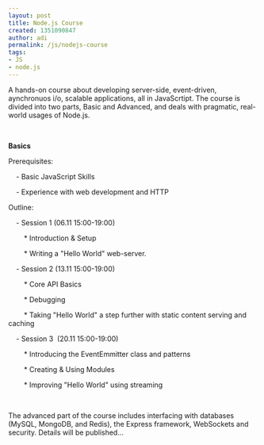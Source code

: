 ```yaml
---
layout: post
title: Node.js Course
created: 1351090847
author: adi
permalink: /js/nodejs-course
tags:
- JS
- node.js
---
```

<p>A hands-on course about developing server-side, event-driven, aynchronuos i/o, scalable applications, all in JavaScrtipt.&nbsp;The course is divided into two parts, Basic and Advanced, and deals with pragmatic, real-world usages of Node.js.</p>
<p>&nbsp;</p>
<p><strong>Basics</strong></p>
<p>Prerequisites:<span class="Apple-tab-span" style="white-space:pre">	</span></p>
<p><span class="Apple-tab-span" style="white-space:pre">	</span>- Basic JavaScript Skills</p>
<p><span class="Apple-tab-span" style="white-space:pre">	</span>- Experience with web development and HTTP</p>
<p>Outline:</p>
<p><span class="Apple-tab-span" style="white-space:pre">	</span>- Session 1 (06.11 15:00-19:00)</p>
<p><span class="Apple-tab-span" style="white-space:pre">		</span>* Introduction &amp; Setup</p>
<p><span class="Apple-tab-span" style="white-space:pre">		</span>* Writing a &quot;Hello World&quot; web-server.</p>
<p><span class="Apple-tab-span" style="white-space:pre">	</span>- Session 2 (13.11 15:00-19:00)&nbsp;</p>
<p><span class="Apple-tab-span" style="white-space:pre">		</span>* Core API Basics</p>
<p><span class="Apple-tab-span" style="white-space:pre">		</span>* Debugging</p>
<p><span class="Apple-tab-span" style="white-space:pre">		</span>* Taking &quot;Hello World&quot; a step further with static content serving and caching</p>
<p><span class="Apple-tab-span" style="white-space:pre">	</span>- Session 3&nbsp;&nbsp;(20.11 15:00-19:00)</p>
<p><span class="Apple-tab-span" style="white-space:pre">		</span>* Introducing the EventEmmitter class and patterns</p>
<p><span class="Apple-tab-span" style="white-space:pre">		</span>* Creating &amp; Using Modules</p>
<p><span class="Apple-tab-span" style="white-space:pre">		</span>* Improving &quot;Hello World&quot; using streaming</p>
<p>&nbsp;</p>
<p>The advanced part of the course includes interfacing with databases (MySQL, MongoDB, and Redis), the Express framework, WebSockets and security. Details will be published...&nbsp;</p>
<p>&nbsp;</p>
<p>&nbsp;</p>
<p>&nbsp;</p>
